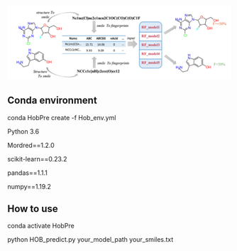 <img src="image.png" width="633" >


## Conda environment

conda HobPre create -f Hob_env.yml

Python 3.6

Mordred==1.2.0

scikit-learn==0.23.2

pandas==1.1.1

numpy==1.19.2

## How to use 

conda activate HobPre

python HOB_predict.py your_model_path your_smiles.txt

